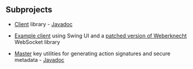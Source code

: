 ## Subprojects

- [Client](client) library -
  [Javadoc](https://ninchat.github.io/ninchat-java/client)

- [Example client](examples/ninchat-swing-client) using Swing UI and a [patched version of Weberknecht](https://github.com/somia/weberknecht) WebSocket library

- [Master](master) key utilities for generating action signatures and secure metadata -
  [Javadoc](https://ninchat.github.io/ninchat-java/master)

